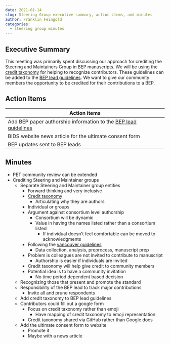 ```yaml
---
date: 2021-01-14
slug: Steering Group executive summary, action items, and minutes
author: Franklin Feingold
categories:
  - steering group minutes
---
```




<!-- more -->



## Executive Summary

This meeting was primarily spent discussing our approach for crediting the Steering and Maintainers Group in BEP manuscripts. We will be using the [credit taxonomy](https://credit.niso.org/) for helping to recognize contributors. These guidelines can be added to the [BEP lead guidelines](https://docs.google.com/document/d/1pWmEEY-1-WuwBPNy5tDAxVJYQ9Een4hZJM06tQZg8X4/edit). We want to give our community members the opportunity to be credited for their contributions to a BEP.

## Action Items

| Action items |
| -------- |
| Add BEP paper authorship information to the [BEP lead guidelines](https://docs.google.com/document/d/1pWmEEY-1-WuwBPNy5tDAxVJYQ9Een4hZJM06tQZg8X4/edit) |
| BIDS website news article for the ultimate consent form |
| BEP updates sent to BEP leads |

## Minutes

- PET community review can be extended
- Crediting Steering and Maintainer groups
  - Separate Steering and Maintainer group entities
    - Forward thinking and very inclusive
    - [Credit taxonomy](https://credit.niso.org/)
      - Articulating why they are authors
    - Individual or groups
    - Argument against consortium level authorship
      - Consortium will be dynamic
      - Value in having the names listed rather than a consortium listed
        - If individual doesn’t feel comfortable can be moved to acknowledgments
    - Following the [vancouver guidelines](http://www.icmje.org/recommendations/browse/roles-and-responsibilities/defining-the-role-of-authors-and-contributors.html)
      - Data collection, analysis, preprocess, manuscript prep
    - Problem is colleagues are not invited to contribute to manuscript
      - Authorship is easier if individuals are invited
    - Credit taxonomy will help give credit to community members
    - Potential idea is to have a community invitation
      - No time period dependent based decision
  - Recognizing those that present and promote the standard
  - Responsibility of the BEP lead to track major contributions
    - Invite all and prune respondents
  - Add credit taxonomy to BEP lead guidelines
  - Contributors could fill out a google form
    - Focus on credit taxonomy rather than emoji
      - Have mapping of credit taxonomy to emoji representation
    - Credit taxonomy shared via GitHub rather than Google docs
  - Add the ultimate consent form to website
    - Promote it
    - Maybe with a news article
